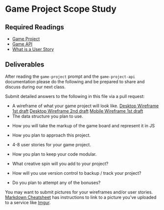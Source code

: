 # Game Project Scope Study

## Required Readings

-   [Game Project](https://github.com/ga-wdi-boston/game-project)
-   [Game API](https://github.com/ga-wdi-boston/game-project-api)
-   [What is a User Story](https://www.mountaingoatsoftware.com/agile/user-stories)

## Deliverables

After reading the `game-project` prompt and the `game-project-api` documentation
please do the following and be prepared to share and discuss during our next
class.

Submit detailed answers to the following in this file via a pull request:

-   A wireframe of what your game project will look like.
    [Desktop Wireframe 1st draft](http://imgur.com/g933oFU)
    [Desktop Wireframe 2nd draft](http://imgur.com/UYcVpLd)
    [Mobile Wireframe 1st draft](http://imgur.com/H0Ct8vN)
-   The data structure you plan to use.
  <!-- -*- I plan on using JSON to store user credentials and records.  I'm going to use an array to store the winning parameters and I believe I'm going to use corresponding tables to set up the board, although I may use divs since you guys said we should stay away from tables :) -->
-   How you will take the markup of the game board and represent it in JS
  <!-- -*-  The class and id I give my board will be used in JavaScript to be tested against an array with all the winning combinations and an empty array to track the progress of the game.  I'll also be saving the winning arrays with the user credentials to keep track of their records. -->
-   How you plan to approach this project.
  <!-- -*- I am going to plan out the logic of the game, so after each step I take, I know where I will need to go - mirroring what we did with the books training at the end of last week.  -->
-   4-8 user stories for your game project.
<!--
  As a user, I want to be able to play tic tac toe.  I want to be able to create an account, so I can sign in and out with a password.

  I would like to be able to change my password if I want.

  I would like my record saved to my account, and I would like to see the rankings of the top 5-10 users shown on the app, like an arcade.

  I want to be able to click a button to start a new game without having to refresh the page.

  Eventually, I want the starting playing to be randomized, and I would also like to be able to play a user on another computer. -->

-   How you plan to keep your code modular.
  <!-- -*- I will keep my JavaScript, HTML and CSS files, along with my scripts, separate.  My callbacks will be organized by what they do and what they manipulate, and they'll be stored accordingly (API calls, events, user interface, etc...) -->
-   What creative spin will you add to your project?
  <!-- -*- I'd like to add some different events to signal the start and end of the game.  If there's time, I'd like to style it more, or give the user the ability to choose an avatar for their 'X' or 'O'.  I'd also like to have the rankings show, like an arcade, where you type in your initials and it shows your record vs everyone else. -->
-   How will you use version control to backup / track your project?
  <!-- -*- I will commit early and commit often.  Each time a line of code is written, it will be tested.  Each time a function is completed, the entire app will be tested and if it works, I will commit with thorough notes.  That way, if something goes horribly wrong, I will be able to go back to when the app last worked. -->
-   Do you plan to attempt any of the bonuses?
  <!-- -*- If I have time, yes.  I would like to be able to have two users on two different systems play each other. -->

You may want to submit pictures for your wireframes and/or user stories.
[Markdown Cheatsheet](https://github.com/adam-p/markdown-here/wiki/Markdown-Cheatsheet)
has instructions to link to a picture you've uploaded to a service like [Imgur](http://imgur.com/).
